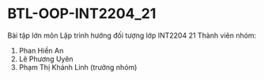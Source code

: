 # BTL-OOP-INT2204_21
Bài tập lớn môn Lập trình hướng đối tượng lớp INT2204 21
Thành viên nhóm:
1. Phan Hiền An
2. Lê Phương Uyên
3. Phạm Thị Khánh Linh (trưởng nhóm)
